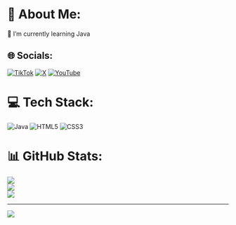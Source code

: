# 💫 About Me:
🌱 I’m currently learning Java<br>


## 🌐 Socials:
[![TikTok](https://img.shields.io/badge/TikTok-%23000000.svg?logo=TikTok&logoColor=white)](https://tiktok.com/@hakiouderion) [![X](https://img.shields.io/badge/X-black.svg?logo=X&logoColor=white)](https://x.com/HakiouDerion) [![YouTube](https://img.shields.io/badge/YouTube-%23FF0000.svg?logo=YouTube&logoColor=white)](https://youtube.com/@HakiouDerion) 

# 💻 Tech Stack:
![Java](https://img.shields.io/badge/java-%23ED8B00.svg?style=for-the-badge&logo=openjdk&logoColor=white) ![HTML5](https://img.shields.io/badge/html5-%23E34F26.svg?style=for-the-badge&logo=html5&logoColor=white) ![CSS3](https://img.shields.io/badge/css3-%231572B6.svg?style=for-the-badge&logo=css3&logoColor=white)
# 📊 GitHub Stats:
![](https://github-readme-stats.vercel.app/api?username=Daymons15432&theme=dark&hide_border=false&include_all_commits=false&count_private=false)<br/>
![](https://github-readme-streak-stats.herokuapp.com/?user=Daymons15432&theme=dark&hide_border=false)<br/>
![](https://github-readme-stats.vercel.app/api/top-langs/?username=Daymons15432&theme=dark&hide_border=false&include_all_commits=false&count_private=false&layout=compact)

---
[![](https://visitcount.itsvg.in/api?id=Daymons15432&icon=0&color=4)](https://visitcount.itsvg.in)

<!-- Proudly created with GPRM ( https://gprm.itsvg.in ) -->
